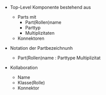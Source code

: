 
- Top-Level Komponente bestehend aus
	- Parts mit
		- Part(Rollen)name
		- Parttyp
		- Multiplizitaten
	- Konnektoren
	
- Notation der Partbezeichnunh
	- Part(Rollen)name : Parttype Multiplizitat

- Kollaboration
	- Name
	- Klasse(Rolle)
	- Konnektor